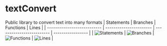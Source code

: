 # textConvert

Public library to convert text into many formats
| Statements | Branches | Functions | Lines |
| --------------------------- | ----------------------- | ------------------------- | ----------------- |
| ![Statements](https://img.shields.io/badge/statements-40.35%25-red.svg?style=flat) | ![Branches](https://img.shields.io/badge/branches-43.75%25-red.svg?style=flat) | ![Functions](https://img.shields.io/badge/functions-40%25-red.svg?style=flat) | ![Lines](https://img.shields.io/badge/lines-39.62%25-red.svg?style=flat) |
